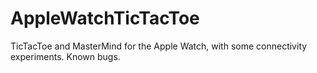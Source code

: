 # AppleWatchTicTacToe
TicTacToe and MasterMind for the Apple Watch, with some connectivity experiments.
Known bugs.

